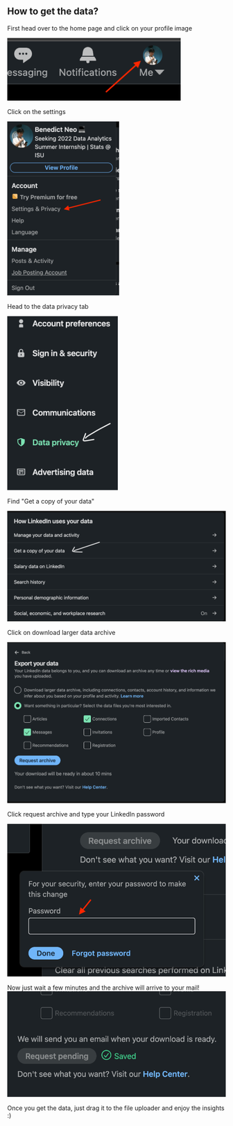## How to get the data?

First head over to the home page and click on your profile image

<img src="1.png" width="400">

Click on the settings

<img src="2.png" height="400">

Head to the data privacy tab

<img src="3.png" height="400">

Find "Get a copy of your data"

![1](4.png)

Click on download larger data archive

![1](5.png)

Click request archive and type your LinkedIn password

![1](6.png)

Now just wait a few minutes and the archive will arrive to your mail!
![1](7.png)

Once you get the data, just drag it to the file uploader and enjoy the insights :)
